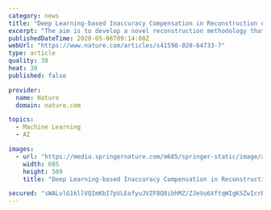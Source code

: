 ```yaml
---
category: news
title: "Deep Learning-based Inaccuracy Compensation in Reconstruction of High Resolution XCT Data"
excerpt: "The aim is to develop a novel reconstruction methodology that considers unavoidable misalignment and object motion during the data acquisition in order to obtain high-quality three-dimensional images and that is applicable for data recovery from incomplete datasets."
publishedDateTime: 2020-05-06T09:14:00Z
webUrl: "https://www.nature.com/articles/s41598-020-64733-7"
type: article
quality: 30
heat: 30
published: false

provider:
  name: Nature
  domain: nature.com

topics:
  - Machine Learning
  - AI

images:
  - url: "https://media.springernature.com/m685/springer-static/image/art%3A10.1038%2Fs41598-020-64733-7/MediaObjects/41598_2020_64733_Fig1_HTML.png"
    width: 685
    height: 509
    title: "Deep Learning-based Inaccuracy Compensation in Reconstruction of High Resolution XCT Data"

secured: "sWALvlG1kllVQImKbI7pVLEofyuJVZF8Q8ibhMZ/ZJeVu6XftqWIgKSZwIcrBMCsFVIPIO+AdhImfu9pNSDe5pHmVH0jnehfobT48Oal2tFxnImtCAr3Gl8VkS3FecTxcuoblCykpM3ugW0SY5X/xqtDS6C/h96lMnNNclo5Es54TFDeC0v4tVR8k8o/ZFfgt2ViBycPMPJVJcleaTnr5S0jYww9EW1PQMtXnskaEPFp0j5MytonICmgrheo0cj2JV7SRK+R4f7JZWWg+Mmzd6sGOX0lP5f1DBKfJnVULeqEO37ll2SrU0kcbG7rCtDr;BYdwcsrAyDeX0XvKC1yo/A=="
---
```


